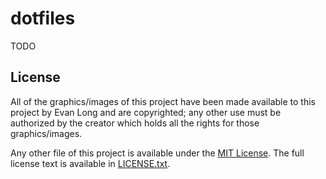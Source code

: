 # dotfiles

TODO

## License
All of the graphics/images of this project have been made available to this project by Evan Long and are copyrighted;
any other use must be authorized by the creator which holds all the rights for those graphics/images.

Any other file of this project is available under the [MIT License](http://en.wikipedia.org/wiki/MIT_License).
The full license text is available in [LICENSE.txt](https://github.com/evanrlong/dotfiles/blob/master/LICENSE.txt).
